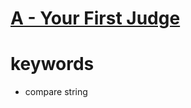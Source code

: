 # [A - Your First Judge](https://atcoder.jp/contests/abc215/tasks/abc215_a)


# keywords
- compare string